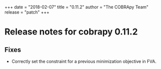 +++
date = "2018-02-07"
title = "0.11.2"
author = "The COBRApy Team"
release = "patch"
+++

# Release notes for cobrapy 0.11.2

## Fixes

* Correctly set the constraint for a previous minimization objective in FVA.
